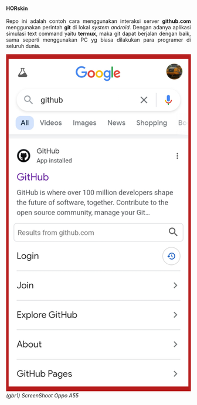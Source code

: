 #### HORskin

<p align=justify>
Repo ini adalah contoh cara 
menggunakan interaksi server 
<b>github.com</b> 
menggunakan perintah <b>git</b> di lokal 
<i>system android</i>. Dengan adanya aplikasi 
simulasi text command yaitu <b>termux</b>, 
maka git dapat berjalan dengan baik, 
sama seperti menggunakan PC yg biasa
dilakukan para programer di seluruh 
dunia.
</p>

![image](HUB_1.png)
<i>(gbr1) ScreenShoot Oppo A55</i>
